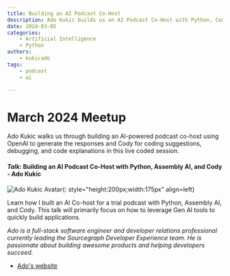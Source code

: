 ```yaml
---
title: Building an AI Podcast Co-Host
description: Ado Kukic builds us an AI Podcast Co-Host with Python, Cody, and Assembly AI
date: 2024-03-05
categories: 
    - Artificial Intelligence
    - Python
authors:
    - kukicado
tags:
    - podcast
    - ai

---
```


# March 2024 Meetup

Ado Kukic walks us through building an AI-powered podcast co-host using OpenAI to generate the responses and Cody for coding suggestions, debugging, and code explanations in this live coded session.

<!-- more -->


#### _Talk_: Building an AI Podcast Co-Host with Python, Assembly AI, and Cody - Ado Kukic
![Ado Kukic Avatar](https://pbs.twimg.com/profile_images/1438992084413730817/uvvipF4M_400x400.jpg){: style="height:200px;width:175px" align=left}

Learn how I built an AI Co-host for a trial podcast with Python, Assembly AI, and Cody. This talk will primarily focus on how to leverage Gen AI tools to quickly build applications.

_Ado is a full-stack software engineer and developer relations professional currently leading the Sourcegraph Developer Experience team. He is passionate about building awesome products and helping developers succeed._

* [Ado's website](https://ado.xyz)
